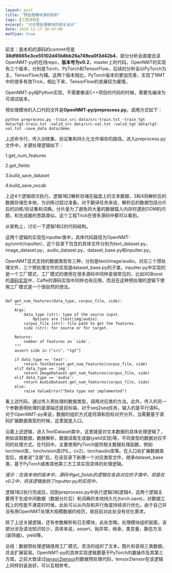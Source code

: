 ```yaml
---
layout: post
title: "预处理模块源码剖析"
tags: [工程架构]
excerpt: "讨论预处理模块的相关设计"
date: 2018-12-17 18:43:00
mathjax: true
---
```


前言：我本机的源码的commit号是**38df8665e3ce55102d45b8bb26a749ea0f3d42b4**，部分分析会直接去读OpenNMT-py的在线repo，**版本号为v0.2**，master上的代码。OpenNMT的实现有三个版本，分别是Torch，PyTorch和TensorFlow，后续的分析会以PyTorch为主，TensorFlow为辅。这两个版本相比，PyTorch版本的更加完善，实现了NMT中的很多有效Trick，相比下来，TensorFlow的发展较为缓慢。

OpenNMT-py纯Python实现，不需要像读C++项目的代码的时候，需要先编译为可调试版本。

预处理模块的入口代码文件是**OpenNMT-py/preprocess.py**。调用方式如下：

    python preprocess.py -train_src data/src-train.txt -train_tgt data/tgt-train.txt -valid_src data/src-val.txt -valid_tgt data/tgt-val.txt -save_data data/demo

上述命令行，传入训练集，验证集和持久化文件保存的路径。进入preprocess.py文件中，关键处理逻辑如下：

1.get\_num\_features

2.get\_fields

3.build\_save\_dataset

4.build\_save\_vocab

上述4个逻辑顺次执行。逻辑1和2解析存储在磁盘上的文本数据，3和4将解析后的数据存储在本地，为训练过程过准备。对于翻译任务来说，解析后的数据包括分片后的训练/验证集和词典。分片是为了避免将大量的数据载入内存时遇到OOM的问题，和生成器的思路类似，这个工程Trick在很多源码中都可以看到。

从架构上，讨论一下逻辑1和2的代码结构。

这两个逻辑的实现在inputter类中，具体代码路径为OpenNMT-py/onmt/inputter/，这个目录下包含的具体文件分别为text\_dataset.py，image\_dataset.py，audio\_dataset.py，dataset\_base.py和inputter.py。

OpenNMT显式支持的数据类型有三种，分别是text/image/audio，对应三个预处理文件，三个预处理文件的实现是dataset_base.py的子类，inputter.py中实现的是一个工厂模式，工厂模式的使用在很多源码中同样是很常见的，比如XGBoost的[源码实现](https://zhpmatrix.github.io/2017/03/15/xgboost-src-reading-2/)中，Caffe的源码实现中同样也有应用，而且在这种预处理的逻辑下使用工厂模式是一个很自然的想法。

```

def get_num_features(data_type, corpus_file, side):
    """
    Args:
        data_type (str): type of the source input.
            Options are [text|img|audio].
        corpus_file (str): file path to get the features.
        side (str): for source or for target.

    Returns:
        number of features on `side`.
    """
    assert side in ["src", "tgt"]

    if data_type == 'text':
        return TextDataset.get_num_features(corpus_file, side)
    elif data_type == 'img':
        return ImageDataset.get_num_features(corpus_file, side)
    elif data_type == 'audio':
        return AudioDataset.get_num_features(corpus_file, side)
    else:
        raise ValueError("Data type not implemented")

```

看上述代码，通过传入预处理的数据类型，调用对应类的方法。此外，传入的另一个参数表明处理的是源端还是目标端，对于seq2seq任务，输入的是平行语料。对于OpenNMT-py来说，数据的组织方式是将源和目标对齐分开。当需要基于源码扩展数据类型的时候，这里就是入口。

沿着上述逻辑，进入TextDataset类中，这里就是对文本数据的具体处理逻辑了，例如读取数据，数据解析，数据读取生成器(yield实现)等，不同类型的数据对应不同的处理方式。在代码中，主要使用PyTorch提供相关数据处理函数，例如torchtext库，torchvision库(PIL，cv2)，torchaudio库等。在入口处扩展数据类型后，或者说"注册"后，在该目录下新建一个对应类型文件，继承dataset_base类，基于PyTorch或者其他第三方工具实现具体的处理逻辑。

_提示：在我本地的版本中，源码中get\_fields的逻辑在各自对应的子类中，但是在v0.2中，将该逻辑放到了inputter.py的实现中。_

逻辑1和2执行完成后，回到preprocess.py中执行逻辑3和逻辑4，这两个逻辑主要用于生成中间数据（数据分片后）和词典的本地持久化(torch.save)，对数据工程上的性能不满意的时候，此处可以从内存和并行角度持续进行优化。由于自己并没有用OpenNMT处理大规模数据的经历，故目前对此处没有优化需求。

除了上述关键逻辑，还有参数解析和日志模块，此处忽略。处理模块组织层面，该部分涉及语法知识较少，具体来说，assert，抛异常，继承，类变量，静态方法(装饰器)，yield等。


总结：数据预处理逻辑借用工厂模式，灵活的组织了文本，图片和音频三类数据，并且扩展容易。OpenNMT-py的具体实现逻辑要基于PyTorch内置操作及其第三方库。之前大致读过[tensor2tensor](https://github.com/tensorflow/tensor2tensor)的数据预处理代码，tensor2tensor在该逻辑上同样封装良好，可以互相参考。














